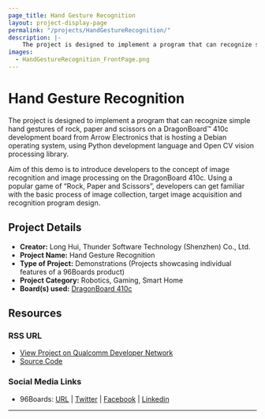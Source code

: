 ```yaml
---
page_title: Hand Gesture Recognition
layout: project-display-page
permalink: "/projects/HandGestureRecognition/"
description: |-
    The project is designed to implement a program that can recognize simple hand gestures of rock, paper and scissors on a DragonBoard™ 410c development board from Arrow Electronics that is hosting a Debian operating system, using Python development language and Open CV vision processing library.
images:
  - HandGestureRecognition_FrontPage.png
---
```

# Hand Gesture Recognition

The project is designed to implement a program that can recognize simple hand gestures of rock, paper and scissors on a DragonBoard™ 410c development board from Arrow Electronics that is hosting a Debian operating system, using Python development language and Open CV vision processing library.

Aim of this demo is to introduce developers to the concept of image recognition and image processing on the DragonBoard 410c. Using a popular game of “Rock, Paper and Scissors”, developers can get familiar with the basic process of image collection, target image acquisition and recognition program design.

## Project Details

- **Creator:** Long Hui, Thunder Software Technology (Shenzhen) Co., Ltd.
- **Project Name:** Hand Gesture Recognition
- **Type of Project:** Demonstrations (Projects showcasing individual features of a 96Boards product)
- **Project Category:** Robotics, Gaming, Smart Home
- **Board(s) used:** [DragonBoard 410c](https://www.96boards.org/product/dragonboard410c/)

## Resources

### RSS URL

- [View Project on Qualcomm Developer Network](https://developer.qualcomm.com/project/hand-gesture-recognition)
- [Source Code](http://pan.baidu.com/s/1hswoVhq)

### Social Media Links

- 96Boards: [URL](https://www.96boards.org/) &#124; [Twitter](https://twitter.com/96boards) &#124; [Facebook](https://www.facebook.com/96Boards) &#124; [Linkedin](https://www.linkedin.com/showcase/6637095/)


***
